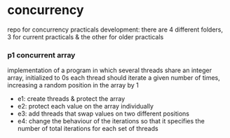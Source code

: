 # concurrency
repo for concurrency practicals development: there are 4 different folders, 3 for current practicals & the other for older practicals

### p1 concurrent array
implementation of a program in which several threads share an integer array, initialized to 0s
each thread should iterate a given number of times, increasing a random position in the array by 1
- e1: create threads & protect the array
- e2: protect each value on the array individually
- e3: add threads that swap values on two different positions
- e4: change the behaviour of the iterations so that it specifies the number of total iterations for each set of threads

